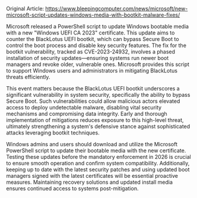 Original Article: https://www.bleepingcomputer.com/news/microsoft/new-microsoft-script-updates-windows-media-with-bootkit-malware-fixes/

Microsoft released a PowerShell script to update Windows bootable media with a new "Windows UEFI CA 2023" certificate. This update aims to counter the BlackLotus UEFI bootkit, which can bypass Secure Boot to control the boot process and disable key security features. The fix for the bootkit vulnerability, tracked as CVE-2023-24932, involves a phased installation of security updates—ensuring systems run newer boot managers and revoke older, vulnerable ones. Microsoft provides this script to support Windows users and administrators in mitigating BlackLotus threats efficiently.

This event matters because the BlackLotus UEFI bootkit underscores a significant vulnerability in system security, specifically the ability to bypass Secure Boot. Such vulnerabilities could allow malicious actors elevated access to deploy undetectable malware, disabling vital security mechanisms and compromising data integrity. Early and thorough implementation of mitigations reduces exposure to this high-level threat, ultimately strengthening a system's defensive stance against sophisticated attacks leveraging bootkit techniques.

Windows admins and users should download and utilize the Microsoft PowerShell script to update their bootable media with the new certificate. Testing these updates before the mandatory enforcement in 2026 is crucial to ensure smooth operation and confirm system compatibility. Additionally, keeping up to date with the latest security patches and using updated boot managers signed with the latest certificates will be essential proactive measures. Maintaining recovery solutions and updated install media ensures continued access to systems post-mitigation.